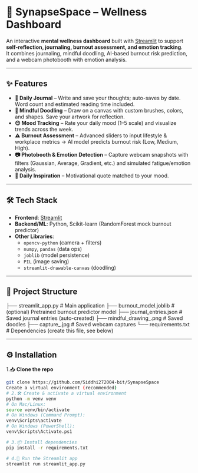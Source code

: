 # 🌸 SynapseSpace – Wellness Dashboard

An interactive **mental wellness dashboard** built with [Streamlit](https://streamlit.io/) to support **self-reflection, journaling, burnout assessment, and emotion tracking**.  
It combines journaling, mindful doodling, AI-based burnout risk prediction, and a webcam photobooth with emotion analysis.

---

## ✨ Features

- **📖 Daily Journal** – Write and save your thoughts; auto-saves by date. Word count and estimated reading time included.  
- **🎨 Mindful Doodling** – Draw on a canvas with custom brushes, colors, and shapes. Save your artwork for reflection.  
- **😊 Mood Tracking** – Rate your daily mood (1–5 scale) and visualize trends across the week.  
- **⚠️ Burnout Assessment** – Advanced sliders to input lifestyle & workplace metrics → AI model predicts burnout risk (Low, Medium, High).  
- **📷 Photobooth & Emotion Detection** – Capture webcam snapshots with filters (Gaussian, Average, Gradient, etc.) and simulated fatigue/emotion analysis.  
- **🌟 Daily Inspiration** – Motivational quote matched to your mood.  

---

## 🛠️ Tech Stack

- **Frontend**: [Streamlit](https://streamlit.io/)  
- **Backend/ML**: Python, Scikit-learn (RandomForest mock burnout predictor)  
- **Other Libraries**:  
  - `opencv-python` (camera + filters)  
  - `numpy`, `pandas` (data ops)  
  - `joblib` (model persistence)  
  - `PIL` (image saving)  
  - `streamlit-drawable-canvas` (doodling)  

---

## 📂 Project Structure
├── streamlit_app.py # Main application
├── burnout_model.joblib # (optional) Pretrained burnout predictor model
├── journal_entries.json # Saved journal entries (auto-created)
├── mindful_drawing_.png # Saved doodles
├── capture_.jpg # Saved webcam captures
└── requirements.txt # Dependencies (create this file, see below)



---

## ⚙️ Installation

1.📥 **Clone the repo**
   ```bash
   git clone https://github.com/Siddhi272004-bit/SynapseSpace
   Create a virtual environment (recommended)
# 2.🛠️ Create & activate a virtual environment
python -m venv venv
# On Mac/Linux:
source venv/bin/activate
# On Windows (Command Prompt):
venv\Scripts\activate
# On Windows (PowerShell):
venv\Scripts\Activate.ps1

# 3.📦 Install dependencies
pip install -r requirements.txt

# 4.🚀 Run the Streamlit app
streamlit run streamlit_app.py
